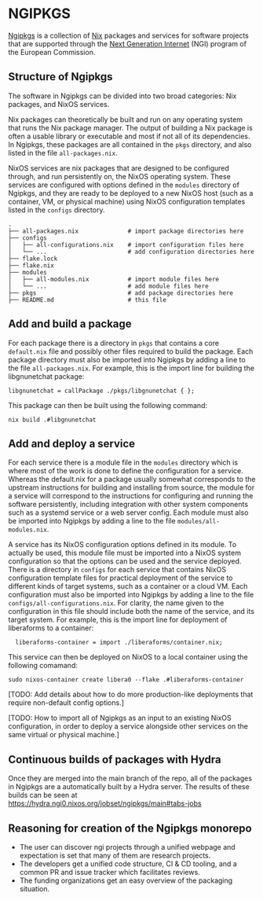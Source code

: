 # NGIPKGS

[Ngipkgs](https://github.com/ngi-nix/ngipkgs) is a collection of [Nix](https://nixos.org/) packages and services for software projects that are supported through the [Next Generation Internet](https://www.ngi.eu/) (NGI) program of the European Commission.

## Structure of Ngipkgs

The software in Ngipkgs can be divided into two broad categories: Nix packages, and NixOS services.

Nix packages can theoretically be built and run on any operating system that runs the Nix package manager. The output of building a Nix package is often a usable library or executable and most if not all of its dependencies. In Ngipkgs, these packages are all contained in the `pkgs` directory, and also listed in the file `all-packages.nix`.  

NixOS services are nix packages that are designed to be configured through, and run persistently on, the NixOS operating system. These services are configured with options defined in the `modules` directory of Ngipkgs, and they are ready to be deployed to a new NixOS host (such as a container, VM, or physical machine) using NixOS configuration templates listed in the `configs` directory.

```
.
├── all-packages.nix              # import package directories here
├── configs
│   ├── all-configurations.nix    # import configuration files here
│   └── ...                       # add configuration directories here
├── flake.lock
├── flake.nix
├── modules
│   ├── all-modules.nix           # import module files here
│   └── ...                       # add module files here  
├── pkgs                          # add package directories here
├── README.md                     # this file
```

## Add and build a package

For each package there is a directory in `pkgs` that contains a core `default.nix` file and possibly other files required to build the package. Each package directory must also be imported into Ngipkgs by adding a line to the file `all-packages.nix`. For example, this is the import line for building the libgnunetchat package:
```
libgnunetchat = callPackage ./pkgs/libgnunetchat { };
```
This package can then be built using the following command:
```
nix build .#libgnunetchat
```

## Add and deploy a service

For each service there is a module file in the `modules` directory which is where most of the work is done to define the configuration for a service. Whereas the default.nix for a package usually somewhat corresponds to the upstream instructions for building and installing from source, the module for a service will correspond to the instructions for configuring and running the software persistently, including integration with other system components such as a systemd service or a web server config. Each module must also be imported into Ngipkgs by adding a line to the file `modules/all-modules.nix`.

A service has its NixOS configuration options defined in its module. To actually be used, this module file must be imported into a NixOS system configuration so that the options can be used and the service deployed. There is a directory in `configs` for each service that contains NixOS configuration template files for practical deployment of the service to different kinds of target systems, such as a container or a cloud VM. Each configuration must also be imported into Ngipkgs by adding a line to the file `configs/all-configurations.nix`. For clarity, the name given to the configuration in this file should include both the name of the service, and its target system. For example, this is the import line for deployment of liberaforms to a container:
```
  liberaforms-container = import ./liberaforms/container.nix;
```
This service can then be deployed on NixOS to a local container using the following comamand:
```
sudo nixos-container create libera0 --flake .#liberaforms-container
```

[TODO: Add details about how to do more production-like deployments that require non-default config options.]

[TODO: How to import all of Ngipkgs as an input to an existing NixOS configuration, in order to deploy a service alongside other services on the same virtual or physical machine.]

## Continuous builds of packages with Hydra

Once they are merged into the main branch of the repo, all of the packages in Ngipkgs are a automatically built by a Hydra server. The results of these builds can be seen at https://hydra.ngi0.nixos.org/jobset/ngipkgs/main#tabs-jobs

## Reasoning for creation of the Ngipkgs monorepo

- The user can discover ngi projects through a unified webpage and expectation is set that many of them are research projects.
- The developers get a unified code structure, CI & CD tooling, and a common PR and issue tracker which facilitates reviews.
- The funding organizations get an easy overview of the packaging situation.
